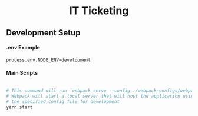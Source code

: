 <div align="center">
  <h1>IT Ticketing</h1>
</div>

<h2>Development Setup</h2>

#### .env Example

```
process.env.NODE_ENV=development
```

#### Main Scripts
``` bash

# This command will run `webpack serve --config ./webpack-configs/webpack.dev.js`
# Webpack will start a local server that will host the application using
# the specified config file for development
yarn start
```
